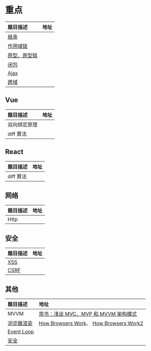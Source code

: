 # 重点

| 题目描述 | 地址 |
| :--- | :--- |
| [继承](/base/javascript/extends.md) |  |
| [作用域链](//base/javascript/scopeChain.md) |  |
| [原型、原型链](//base/javascript/prototype.md) |  |
| [闭包](/base/javascript/bi-bao.md) |  |
| [Ajax](//base/javascript/ajax.md) |  |
| [跨域](//base/javascript/ajax.md) |  |

## Vue

| 题目描述 | 地址 |
| :--- | :--- |
| 双向绑定原理 |  |
| diff 算法 |  |

## React

| 题目描述 | 地址 |
| :--- | :--- |
| diff 算法 |  |

## 网络

| 题目描述 | 地址 |
| :--- | :--- |
| Http |  |

## 安全

| 题目描述 | 地址 |
| :--- | :--- |
| [XSS](/base/security/xss.md) |  |
| [CSRF](/base/security/csrf.md) |  |

## 其他

| 题目描述 | 地址 |
| :--- | :--- |
| MVVM | [简书：浅谈 MVC、MVP 和 MVVM 架构模式](https://www.jianshu.com/p/ebd2c5914d20) |
| [浏览器渲染](//base/browser/xuan-ran-guo-cheng.md) | [How Browsers Work][1]、 [How Browsers Work2][2]  |
| [Event Loop](//base/javascript/eventLoop.md) |  |
| [安全](//base/security/README.md) |  |


[1]: https://www.html5rocks.com/en/tutorials/internals/howbrowserswork/
[2]: http://taligarsiel.com/Projects/howbrowserswork1.htm#The_rendering_engine
